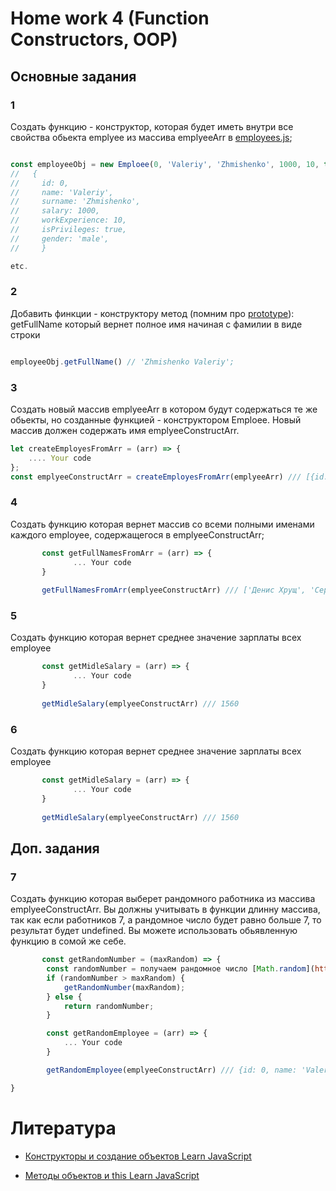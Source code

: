 # Home work 4 (Function Constructors, OOP)

## Основные задания

### 1

Создать функцию - конструктор, которая будет иметь внутри все свойства обьекта emplyee 
из массива emplyeeArr в [employees.js](https://github.com/Lobasya/HomeWorks/blob/master/HW4/employees.js);

```js

const employeeObj = new Emploee(0, 'Valeriy', 'Zhmishenko', 1000, 10, true, 'male');
//   {
//     id: 0,
//     name: 'Valeriy',
//     surname: 'Zhmishenko',
//     salary: 1000, 
//     workExperience: 10, 
//     isPrivileges: true, 
//     gender: 'male',
//     }

etc.
```

### 2
Добавить финкции - конструктору метод (помним про [prototype](https://developer.mozilla.org/ru/docs/Web/JavaScript/Reference/Global_Objects/Object/prototype)):
getFullName который вернет полное имя начиная с фамилии в виде строки

```js

employeeObj.getFullName() // 'Zhmishenko Valeriy';

```

### 3
Создать новый массив emplyeeArr в котором будут содержаться те же обьекты, 
но созданные функцией - конструктором Emploee. Новый массив должен содержать имя emplyeeConstructArr.

```js
let createEmployesFromArr = (arr) => {
    .... Your code
};
const emplyeeConstructArr = createEmployesFromArr(emplyeeArr) /// [{id: 0, name: 'Valeriy', surname: 'Zhmishenko', salary: 1000,  workExperience: 10,  isPrivileges: true, gender:'male' }]

```

### 4
Создать функцию которая вернет массив со всеми полными именами каждого employee,
содержащегося в emplyeeConstructArr;

``` js
       const getFullNamesFromArr = (arr) => {
              ... Your code
       }
       
       getFullNamesFromArr(emplyeeConstructArr) /// ['Денис Хрущ', 'Сергей Войлов', ... ]
```

### 5

Создать функцию которая вернет среднее значение зарплаты всех employee

``` js
       const getMidleSalary = (arr) => {
              ... Your code
       }
       
       getMidleSalary(emplyeeConstructArr) /// 1560

```
### 6

Создать функцию которая вернет среднее значение зарплаты всех employee

``` js
       const getMidleSalary = (arr) => {
              ... Your code
       }
       
       getMidleSalary(emplyeeConstructArr) /// 1560
```
## Доп. задания

### 7

Создать функцию которая выберет рандомного работника из массива emplyeeConstructArr. Вы должны учитывать в функции
длинну массива, так как если работников 7, а рандомное число будет равно больше 7, 
то результат будет undefined. Вы можете использовать обьявленную функцию в сомой же себе. 

``` js
       const getRandomNumber = (maxRandom) => {
        const randomNumber = получаем рандомное число [Math.random](https://developer.mozilla.org/ru/docs/Web/JavaScript/Reference/Global_Objects/Math/random);
        if (randomNumber > maxRandom) {
            getRandomNumber(maxRandom);
        } else {
            return randomNumber;
        }

        const getRandomEmployee = (arr) => {
            ... Your code
        }

        getRandomEmployee(emplyeeConstructArr) /// {id: 0, name: 'Valeriy', surname: 'Zhmishenko', salary: 1000,  workExperience: 10,  isPrivileges: true, gender:'male' }

}
```

# Литература

* [Конструкторы и создание объектов Learn JavaScript](https://learn.javascript.ru/constructor-new)

* [Методы объектов и this Learn JavaScript](https://learn.javascript.ru/object-methods)


